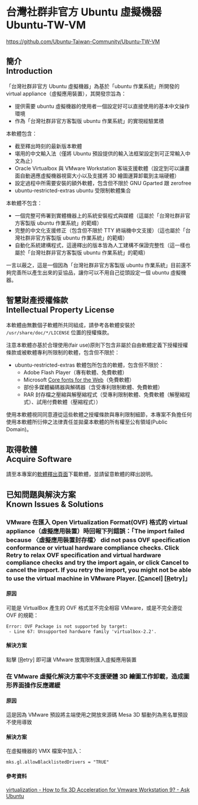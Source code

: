 # 台灣社群非官方 Ubuntu 虛擬機器<br/>Ubuntu-TW-VM
<https://github.com/Ubuntu-Taiwan-Community/Ubuntu-TW-VM>

## 簡介<br>Introduction
「台灣社群非官方 Ubuntu 虛擬機器」為基於「ubuntu 作業系統」所開發的 virtual appliance（虛擬應用裝置），其開發宗旨為：

* 提供需要 ubuntu 虛擬機器的使用者一個設定好可以直接使用的基本中文操作環境
* 作為「台灣社群非官方客製版 ubuntu 作業系統」的實現經驗累積

本軟體包含：

* 截至釋出時刻的最新版本軟體
* 堪用的中文輸入法（僅將 Ubuntu 預設提供的輸入法框架設定到可正常輸入中文為止）
* Oracle Virtualbox 與 VMware Workstation 客端支援軟體（設定到可以讓畫面自動適應虛擬機器視窗大小以及支援將 3D 繪圖運算卸載到主端硬體）
* 設定過程中所需要安裝的額外軟體，包含但不限於 GNU Gparted 跟 zerofree
* ubuntu-restricted-extras ubuntu 受限制軟體集合

本軟體不包含：

* 一個完整可佈署到實體機器上的系統安裝程式與媒體（這屬於「台灣社群非官方客製版 ubuntu 作業系統」的範疇）
* 完整的中文化支援修正（包含但不限於 TTY 終端機中文支援）（這也屬於「台灣社群非官方客製版 ubuntu 作業系統」的範疇）
* 自動化系統建構程式，這邊釋出的版本皆為人工建構不保證完整性（這一樣也屬於「台灣社群非官方客製版 ubuntu 作業系統」的範疇）

一言以蔽之，這是一個因為「台灣社群非官方客製版 ubuntu 作業系統」目前還不夠完善所以產生出來的妥協品，讓你可以不用自己從頭設定一個 ubuntu 虛擬機器。

## 智慧財產授權條款<br>Intellectual Property License
本軟體由無數個子軟體所共同組成，請參考各軟體安裝於 `/usr/share/doc/*/LICENSE` 位置的授權條款。

注意本軟體亦基於合理使用(fair use)原則下包含非屬於自由軟體定義下授權授權條款或被軟體專利所限制的軟體，包含但不限於：

* ubuntu-restricted-extras 軟體包所包含的軟體，包含但不限於：
	* Adobe Flash Player（專有軟體、免費軟體）
	* Microsoft [Core fonts for the Web](https://en.wikipedia.org/wiki/Core_fonts_for_the_Web)（免費軟體）
	* 部份多媒體編碼器與解碼器（含受專利限制軟體、免費軟體）
	* RAR 封存檔之壓縮與解壓縮程式（受專利限制軟體、免費軟體（解壓縮程式）、試用付費軟體（壓縮程式））

使用本軟體視同同意遵從這些軟體之授權條款與專利限制細節，本專案不負擔任何使用本軟體所衍伸之法律責任並拋棄本軟體的所有權至公有領域(Public Domain)。

## 取得軟體<br>Acquire Software
請至本專案的[軟體釋出頁面](https://github.com/Ubuntu-Taiwan-Community/Ubuntu-TW-VM/releases)下載軟體，並請留意軟體的釋出說明。

## 已知問題與解決方案<br>Known Issues & Solutions
### VMware 在匯入 Open Virtualization Format(OVF) 格式的 virtual appliance（虛擬應用裝置）時回報下列錯誤：「The import failed because 〈虛擬應用裝置封存檔〉 did not pass OVF specification conformance or virtual hardware compliance checks.  Click Retry to relax OVF specification and virtual hardware compliance checks and try the import again, or click Cancel to cancel the import. If you retry the import, you might not be able to use the virtual machine in VMware Player.  [<u>C</u>ancel] [<u>R</u>etry]」

#### 原因
可能是 VirtualBox 產生的 OVF 格式並不完全相容 VMware，或是不完全遵從 OVF 的規範：

```
Error: OVF Package is not supported by target:
 - Line 67: Unsupported hardware family 'virtualbox-2.2'.
```

#### 解決方案
點擊 [<u>R</u>etry] 即可讓 VMware 放寬限制匯入虛擬應用裝置

### 在 VMware 虛擬化解決方案中不支援硬體 3D 繪圖工作卸載，造成圖形界面操作反應遲緩
#### 原因
這是因為 VMware 預設將主端使用之開放來源碼 Mesa 3D 驅動列為黑名單預設不使用導致

#### 解決方案
在虛擬機器的 VMX 檔案中加入：

    mks.gl.allowBlacklistedDrivers = "TRUE"

#### 參考資料
[virtualization - How to fix 3D Acceleration for Vmware Workstation 9? - Ask Ubuntu](http://askubuntu.com/questions/181829/how-to-fix-3d-acceleration-for-vmware-workstation-9)
